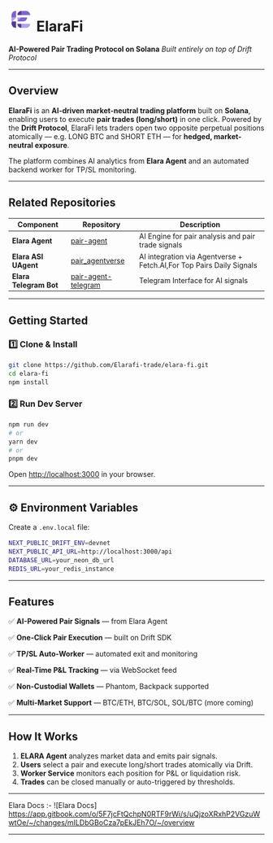 # <img src="https://github.com/Elarafi-trade/V1/blob/main/public/ElaraFiLogo.png" width="48"> ElaraFi

**AI-Powered Pair Trading Protocol on Solana**
*Built entirely on top of Drift Protocol*

---

## Overview

**ElaraFi** is an **AI-driven market-neutral trading platform** built on **Solana**, enabling users to execute **pair trades (long/short)** in one click.
Powered by the **Drift Protocol**, ElaraFi lets traders open two opposite perpetual positions atomically — e.g. LONG BTC and SHORT ETH — for **hedged, market-neutral exposure**.

The platform combines AI analytics from **Elara Agent** and an automated backend worker for TP/SL monitoring.


---

## Related Repositories

| Component              | Repository                                                                  | Description                              |
| ---------------------- | --------------------------------------------------------------------------- | ---------------------------------------- |
| **Elara Agent**        | [pair-agent](https://github.com/Elarafi-trade/pair-agent)                   | AI Engine for pair analysis and pair trade signals     |
| **Elara ASI UAgent**   | [pair_agentverse](https://github.com/Elarafi-trade/pair_agentverse)         | AI integration via Agentverse + Fetch.AI,For Top Pairs Daily Signals  |
| **Elara Telegram Bot** | [pair-agent-telegram](https://github.com/Elarafi-trade/pair-agent-telegram) | Telegram Interface for AI signals        |

---

## Getting Started

### 1️⃣ Clone & Install

```bash
git clone https://github.com/Elarafi-trade/elara-fi.git
cd elara-fi
npm install
```

### 2️⃣ Run Dev Server

```bash
npm run dev
# or
yarn dev
# or
pnpm dev
```

Open [http://localhost:3000](http://localhost:3000) in your browser.

---

## ⚙️ Environment Variables

Create a `.env.local` file:

```bash
NEXT_PUBLIC_DRIFT_ENV=devnet
NEXT_PUBLIC_API_URL=http://localhost:3000/api
DATABASE_URL=your_neon_db_url
REDIS_URL=your_redis_instance
```

---

## Features

✅ **AI-Powered Pair Signals** — from Elara Agent 

✅ **One-Click Pair Execution** — built on Drift SDK

✅ **TP/SL Auto-Worker** — automated exit and monitoring

✅ **Real-Time P&L Tracking** — via WebSocket feed

✅ **Non-Custodial Wallets** — Phantom, Backpack supported

✅ **Multi-Market Support** — BTC/ETH, BTC/SOL, SOL/BTC (more coming)

---

## How It Works

1. **ELARA Agent** analyzes market data and emits pair signals.
2. **Users** select a pair and execute long/short trades atomically via Drift.
3. **Worker Service** monitors each position for P&L or liquidation risk.
4. **Trades** can be closed manually or auto-triggered by thresholds.

---

Elara Docs :- ![Elara Docs] https://app.gitbook.com/o/5F7jcFtQchpN0RTF9rWi/s/uQjzoXRxhP2VGzuWwtOe/~/changes/mILDbGBoCza7pEkJEh7O/~/overview

---

